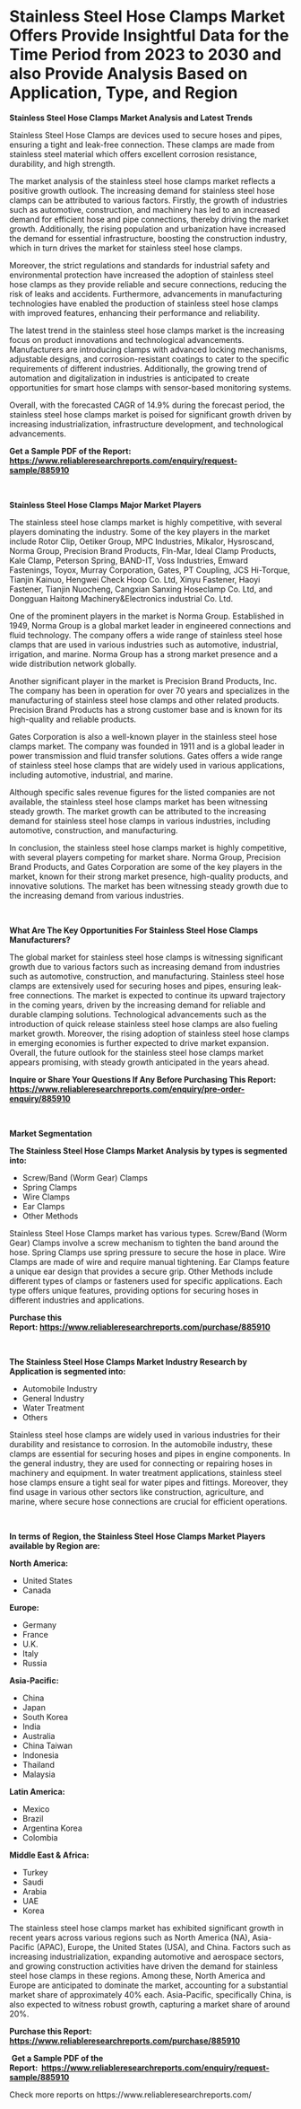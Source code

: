 <p><h1>Stainless Steel Hose Clamps Market Offers Provide Insightful Data for the Time Period from 2023 to 2030 and also Provide Analysis Based on Application, Type, and Region</h1></p><p><strong>Stainless Steel Hose Clamps Market Analysis and Latest Trends</strong></p>
<p><p>Stainless Steel Hose Clamps are devices used to secure hoses and pipes, ensuring a tight and leak-free connection. These clamps are made from stainless steel material which offers excellent corrosion resistance, durability, and high strength.</p><p>The market analysis of the stainless steel hose clamps market reflects a positive growth outlook. The increasing demand for stainless steel hose clamps can be attributed to various factors. Firstly, the growth of industries such as automotive, construction, and machinery has led to an increased demand for efficient hose and pipe connections, thereby driving the market growth. Additionally, the rising population and urbanization have increased the demand for essential infrastructure, boosting the construction industry, which in turn drives the market for stainless steel hose clamps.</p><p>Moreover, the strict regulations and standards for industrial safety and environmental protection have increased the adoption of stainless steel hose clamps as they provide reliable and secure connections, reducing the risk of leaks and accidents. Furthermore, advancements in manufacturing technologies have enabled the production of stainless steel hose clamps with improved features, enhancing their performance and reliability.</p><p>The latest trend in the stainless steel hose clamps market is the increasing focus on product innovations and technological advancements. Manufacturers are introducing clamps with advanced locking mechanisms, adjustable designs, and corrosion-resistant coatings to cater to the specific requirements of different industries. Additionally, the growing trend of automation and digitalization in industries is anticipated to create opportunities for smart hose clamps with sensor-based monitoring systems.</p><p>Overall, with the forecasted CAGR of 14.9% during the forecast period, the stainless steel hose clamps market is poised for significant growth driven by increasing industrialization, infrastructure development, and technological advancements.</p></p>
<p><strong>Get a Sample PDF of the Report:&nbsp; <a href="https://www.reliableresearchreports.com/enquiry/request-sample/885910">https://www.reliableresearchreports.com/enquiry/request-sample/885910</a></strong></p>
<p>&nbsp;</p>
<p><strong>Stainless Steel Hose Clamps Major Market Players</strong></p>
<p><p>The stainless steel hose clamps market is highly competitive, with several players dominating the industry. Some of the key players in the market include Rotor Clip, Oetiker Group, MPC Industries, Mikalor, Hysroscand, Norma Group, Precision Brand Products, Fln-Mar, Ideal Clamp Products, Kale Clamp, Peterson Spring, BAND-IT, Voss Industries, Emward Fastenings, Toyox, Murray Corporation, Gates, PT Coupling, JCS Hi-Torque, Tianjin Kainuo, Hengwei Check Hoop Co. Ltd, Xinyu Fastener, Haoyi Fastener, Tianjin Nuocheng, Cangxian Sanxing Hoseclamp Co. Ltd, and Dongguan Haitong Machinery&Electronics industrial Co. Ltd.</p><p>One of the prominent players in the market is Norma Group. Established in 1949, Norma Group is a global market leader in engineered connections and fluid technology. The company offers a wide range of stainless steel hose clamps that are used in various industries such as automotive, industrial, irrigation, and marine. Norma Group has a strong market presence and a wide distribution network globally.</p><p>Another significant player in the market is Precision Brand Products, Inc. The company has been in operation for over 70 years and specializes in the manufacturing of stainless steel hose clamps and other related products. Precision Brand Products has a strong customer base and is known for its high-quality and reliable products.</p><p>Gates Corporation is also a well-known player in the stainless steel hose clamps market. The company was founded in 1911 and is a global leader in power transmission and fluid transfer solutions. Gates offers a wide range of stainless steel hose clamps that are widely used in various applications, including automotive, industrial, and marine.</p><p>Although specific sales revenue figures for the listed companies are not available, the stainless steel hose clamps market has been witnessing steady growth. The market growth can be attributed to the increasing demand for stainless steel hose clamps in various industries, including automotive, construction, and manufacturing.</p><p>In conclusion, the stainless steel hose clamps market is highly competitive, with several players competing for market share. Norma Group, Precision Brand Products, and Gates Corporation are some of the key players in the market, known for their strong market presence, high-quality products, and innovative solutions. The market has been witnessing steady growth due to the increasing demand from various industries.</p></p>
<p>&nbsp;</p>
<p><strong>What Are The Key Opportunities For Stainless Steel Hose Clamps Manufacturers?</strong></p>
<p><p>The global market for stainless steel hose clamps is witnessing significant growth due to various factors such as increasing demand from industries such as automotive, construction, and manufacturing. Stainless steel hose clamps are extensively used for securing hoses and pipes, ensuring leak-free connections. The market is expected to continue its upward trajectory in the coming years, driven by the increasing demand for reliable and durable clamping solutions. Technological advancements such as the introduction of quick release stainless steel hose clamps are also fueling market growth. Moreover, the rising adoption of stainless steel hose clamps in emerging economies is further expected to drive market expansion. Overall, the future outlook for the stainless steel hose clamps market appears promising, with steady growth anticipated in the years ahead.</p></p>
<p><strong>Inquire or Share Your Questions If Any Before Purchasing This Report: <a href="https://www.reliableresearchreports.com/enquiry/pre-order-enquiry/885910">https://www.reliableresearchreports.com/enquiry/pre-order-enquiry/885910</a></strong></p>
<p>&nbsp;</p>
<p><strong>Market Segmentation</strong></p>
<p><strong>The Stainless Steel Hose Clamps Market Analysis by types is segmented into:</strong></p>
<p><ul><li>Screw/Band (Worm Gear) Clamps</li><li>Spring Clamps</li><li>Wire Clamps</li><li>Ear Clamps</li><li>Other Methods</li></ul></p>
<p><p>Stainless Steel Hose Clamps market has various types. Screw/Band (Worm Gear) Clamps involve a screw mechanism to tighten the band around the hose. Spring Clamps use spring pressure to secure the hose in place. Wire Clamps are made of wire and require manual tightening. Ear Clamps feature a unique ear design that provides a secure grip. Other Methods include different types of clamps or fasteners used for specific applications. Each type offers unique features, providing options for securing hoses in different industries and applications.</p></p>
<p><strong>Purchase this Report:&nbsp;<a href="https://www.reliableresearchreports.com/purchase/885910">https://www.reliableresearchreports.com/purchase/885910</a></strong></p>
<p>&nbsp;</p>
<p><strong>The Stainless Steel Hose Clamps Market Industry Research by Application is segmented into:</strong></p>
<p><ul><li>Automobile Industry</li><li>General Industry</li><li>Water Treatment</li><li>Others</li></ul></p>
<p><p>Stainless steel hose clamps are widely used in various industries for their durability and resistance to corrosion. In the automobile industry, these clamps are essential for securing hoses and pipes in engine components. In the general industry, they are used for connecting or repairing hoses in machinery and equipment. In water treatment applications, stainless steel hose clamps ensure a tight seal for water pipes and fittings. Moreover, they find usage in various other sectors like construction, agriculture, and marine, where secure hose connections are crucial for efficient operations.</p></p>
<p>&nbsp;</p>
<p><strong>In terms of Region, the Stainless Steel Hose Clamps Market Players available by Region are:</strong></p>
<p>
    <p> <strong> North America: </strong>
        <ul>
            <li>United States</li>
            <li>Canada</li>
        </ul>
        </p> 
    <p> <strong> Europe: </strong>
        <ul>
            <li>Germany</li>
            <li>France</li>
            <li>U.K.</li>
            <li>Italy</li>
            <li>Russia</li>
        </ul>
        </p> 
    <p> <strong> Asia-Pacific: </strong>
        <ul>
            <li>China</li>
            <li>Japan</li>
            <li>South Korea</li>
            <li>India</li>
            <li>Australia</li>
            <li>China Taiwan</li>
            <li>Indonesia</li>
            <li>Thailand</li>
            <li>Malaysia</li>
        </ul>
        </p> 
    <p> <strong> Latin America: </strong>
        <ul>
            <li>Mexico</li>
            <li>Brazil</li>
            <li>Argentina Korea</li>
            <li>Colombia</li>
        </ul>
        </p> 
    <p> <strong> Middle East & Africa: </strong>
        <ul>
            <li>Turkey</li>
            <li>Saudi</li>
            <li>Arabia</li>
            <li>UAE</li>
            <li>Korea</li>
        </ul>
    </p>
    </p>
<p><p>The stainless steel hose clamps market has exhibited significant growth in recent years across various regions such as North America (NA), Asia-Pacific (APAC), Europe, the United States (USA), and China. Factors such as increasing industrialization, expanding automotive and aerospace sectors, and growing construction activities have driven the demand for stainless steel hose clamps in these regions. Among these, North America and Europe are anticipated to dominate the market, accounting for a substantial market share of approximately 40% each. Asia-Pacific, specifically China, is also expected to witness robust growth, capturing a market share of around 20%.</p></p>
<p><strong>Purchase this Report: <a href="https://www.reliableresearchreports.com/purchase/885910">https://www.reliableresearchreports.com/purchase/885910</a></strong></p>
<p>&nbsp;<strong>Get a Sample PDF of the Report:&nbsp;&nbsp;<a href="https://www.reliableresearchreports.com/enquiry/request-sample/885910">https://www.reliableresearchreports.com/enquiry/request-sample/885910</a></strong></p>
<p><strong></strong></p>
<p>Check more reports on https://www.reliableresearchreports.com/</p>